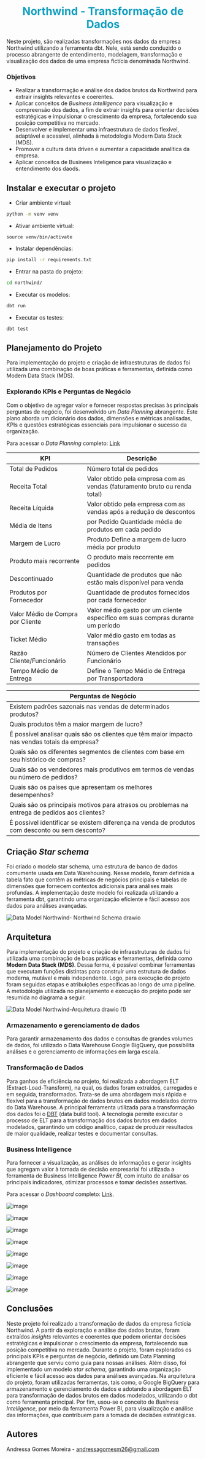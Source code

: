 # <h1 align="center"><font color = #119fbf>Northwind - Transformação de Dados</font></h1>
Neste projeto, são realizadas transformações nos dados da empresa Northwind utilizando a ferramenta dbt. Nele, está sendo conduzido o processo abrangente de entendimento, modelagem, transformação e visualização dos dados de uma empresa fictícia denominada Northwind.

###  Objetivos 

- Realizar a transformação e análise dos dados brutos da Northwind para extrair insights relevantes e coerentes.
- Aplicar conceitos de *Business Intelligence* para visualização e compreensão dos dados, a fim de extrair insights para orientar decisões estratégicas e impulsionar o crescimento da empresa, fortalecendo sua posição competitiva no mercado.
- Desenvolver e implementar uma infraestrutura de dados flexível, adaptável e acessível, alinhada à metodologia Modern Data Stack (MDS).
- Promover a cultura data driven e aumentar a capacidade analítica da empresa.
- Aplicar conceitos de Businees Inteligence para visualização e entendimento dos daods.


## Instalar e executar o projeto

- Criar ambiente virtual:

```bash
python -m venv venv
```

- Ativar ambiente virtual:
```
source venv/bin/activate
```

- Instalar dependências: 
```bash
pip install -r requirements.txt
```

- Entrar na pasta do projeto:
```bash
cd northwind/
```

- Executar os modelos:
```bash
dbt run
```

- Executar os testes:
```bash
dbt test
```


## Planejamento do Projeto
Para implementação do projeto e criação de infraestruturas de dados foi utilizada uma combinação de boas práticas e ferramentas, definida como Modern Data Stack (MDS).

### Explorando KPIs e Perguntas de Negócio
Com o objetivo de agregar valor e fornecer respostas precisas às principais perguntas de negócio, foi desenvolvido um *Data Planning* abrangente. Este plano aborda um dicionário dos dados, dimensões e métricas analisadas, KPIs e questões estratégicas essenciais para impulsionar o sucesso da organização. 

Para acessar o *Data Planning* completo: [Link](https://docs.google.com/spreadsheets/d/1DBWSw4Ze7Jrt-6uNas9ogmbMdK80h45A/edit?usp=sharing&ouid=112453950943237838733&rtpof=true&sd=true)

| KPI | Descrição |
|----------|----------|
| Total de Pedidos |	Número total de pedidos |
| Receita Total	| Valor obtido pela empresa com as vendas (faturamento bruto ou renda total) |
| Receita Líquida| 	Valor obtido pela empresa com as vendas após a redução de descontos | 
| Média de Itens|  por Pedido	Quantidade média de produtos em cada pedido |  
| Margem de Lucro|  Produto	Define a margem de lucro média por produto | 
| Produto mais recorrente| 	O produto mais recorrente em pedidos | 
| Descontinuado| Quantidade de produtos que não estão mais disponível para venda | 
| Produtos por Fornecedor| 	Quantidade de produtos fornecidos por cada fornecedor | 
| Valor Médio de Compra por Cliente | Valor médio gasto por um cliente específico em suas compras durante um período | 
| Ticket Médio | Valor médio gasto em todas as transações | 
| Razão Cliente/Funcionário | Número de Clientes Atendidos por Funcionário | 
| Tempo Médio de Entrega | Define o Tempo Médio de Entrega por Transportadora | 

| Perguntas de Negócio |
|----------|
| Existem padrões sazonais nas vendas de determinados produtos?		 |			
| Quais produtos têm a maior margem de lucro? |		
| É possível analisar quais são os clientes que têm maior impacto nas vendas totais da empresa? |					
| Quais são os diferentes segmentos de clientes com base em seu histórico de compras? | É possível personalizar ofertas ou campanhas de marketing para diferentes segmentos de clientes? |					
| Quais são os vendedores mais produtivos em termos de vendas ou número de pedidos? |					
| Quais são os países que apresentam os melhores desempenhos? |					
| Quais são os principais motivos para atrasos ou problemas na entrega de pedidos aos clientes? |					
| É possivel identificar se existem diferença na venda de produtos com desconto ou sem desconto? |


## Criação *Star schema*
Foi criado o modelo star schema, uma estrutura de banco de dados comumente usada em Data Warehousing. Nesse modelo, foram definida a tabela fato que contêm as métricas de negócios principais e tabelas de dimensões que fornecem contextos adicionais para análises mais profundas. A implementação deste modelo foi realizada utilizando a ferramenta dbt, garantindo uma organização eficiente e fácil acesso aos dados para análises avançadas.

![Data Model Northwind- Northwind  Schema drawio](https://github.com/andressagomes26/northwind_analytics/assets/60404990/74bda6fe-e342-4428-8010-6df51c407d4b)

## Arquitetura
Para implementação do projeto e criação de infraestruturas de dados foi utilizada uma combinação de boas práticas e ferramentas, definida como **Modern Data Stack (MDS)**. Dessa forma, é possível combinar ferramentas que executam funções distintas para construir uma estrutura de dados moderna, mutável e mais independente. Logo, para execução do projeto foram seguidas etapas e atribuições específicas ao longo de uma pipeline. A metodologia utilizada no planejamento e execução do projeto pode ser resumida no diagrama a seguir.

![Data Model Northwind-Arquitetura drawio (1)](https://github.com/andressagomes26/northwind_analytics/assets/60404990/a5bdbc25-7462-49e7-a4dd-bbe4c9b1c79c)

### Armazenamento e gerenciamento de dados
Para garantir armazenamento dos dados e consultas de grandes volumes de dados, foi utilizado o Data Warehouse Google BigQuery, que possibilita análises e o gerenciamento de informações em larga escala.

### Transformação de Dados
Para ganhos de eficiência no projeto, foi realizada a abordagem ELT (Extract-Load-Transform), na qual, os dados foram extraídos, carregados e em seguida, transformados. Trata-se de uma abordagem mais rápida e flexível para a transformação de dados brutos em dados modelados dentro do Data Warehouse. A principal ferramenta utilizada para a transformação dos dados foi o [DBT](https://www.getdbt.com/) (data build tool). A tecnologia permite  executar o processo de ELT para a transformação dos dados brutos em dados modelados, garantindo um código analítico, capaz de produzir resultados de maior qualidade, realizar testes e documentar consultas.

### Business Intelligence
Para fornecer a visualização, as análises de informações e gerar insights que agregam valor à tomada de decisão empresarial foi utilizada a ferramenta de Business Intelligence *Power BI*, com intuito de analisar os principais indicadores, otimizar processos e tomar decisões assertivas.

Para acessar o *Dashboard* completo: [Link](https://app.powerbi.com/view?r=eyJrIjoiYTIyYmRiYTUtMTVkYy00M2Q3LWFhNDQtYzAwMjA4NTI0MzA1IiwidCI6ImQ5NGUwYTgxLWE2OWYtNDQwYy05NzY3LWI2N2RkNGIxMzc5ZCJ9&pageName=ReportSection6f52c72540bb4cfca6f3).

![image](https://github.com/andressagomes26/northwind_analytics/assets/60404990/00e0aa6b-72be-4b87-bae9-909f414e8d54)

![image](https://github.com/andressagomes26/northwind_analytics/assets/60404990/326584d0-1a3e-4114-941c-fd38cb94c939)

![image](https://github.com/andressagomes26/northwind_analytics/assets/60404990/77bb1221-d87f-4f5a-a344-2f6e8d7197aa)

![image](https://github.com/andressagomes26/northwind_analytics/assets/60404990/6943a307-909f-47e2-a757-b4aba8954e51)

![image](https://github.com/andressagomes26/northwind_analytics/assets/60404990/d58eec1b-91cd-4009-a978-0e39f35d61be)

![image](https://github.com/andressagomes26/northwind_analytics/assets/60404990/f619b0ec-0182-4578-b98b-bdd780963e05)

![image](https://github.com/andressagomes26/northwind_analytics/assets/60404990/3a5c4a71-e92f-401c-81bd-54191b9b6d60)

![image](https://github.com/andressagomes26/northwind_analytics/assets/60404990/d63e71ab-eac6-473a-8414-92ee4f8d2e1b)

## Conclusões
Neste projeto foi realizado a transformação de dados da empresa fictícia Northwind. A partir da exploração e análise dos dados brutos, foram extraídos *insights* relevantes e coerentes que podem orientar decisões estratégicas e impulsionar o crescimento da empresa, fortalecendo sua posição competitiva no mercado. Durante o projeto, foram explorados os principais KPIs e perguntas de negócio, definido um Data Planning abrangente que serviu como guia para nossas análises. Além disso, foi implementado um modelo *star schema*, garantindo uma organização eficiente e fácil acesso aos dados para análises avançadas. Na arquitetura do projeto, foram utilizadas ferramentas, tais como, o Google BigQuery para armazenamento e gerenciamento de dados e adotando a abordagem ELT para transformação de dados brutos em dados modelados, utilizando o dbt como ferramenta principal. Por fim, usou-se o conceito de *Business Intelligence*, por meio da ferramenta Power BI, para visualização e análise das informações, que contribuem para a tomada de decisões estratégicas. 

## Autores
Andressa Gomes Moreira - andressagomesm26@gmail.com

